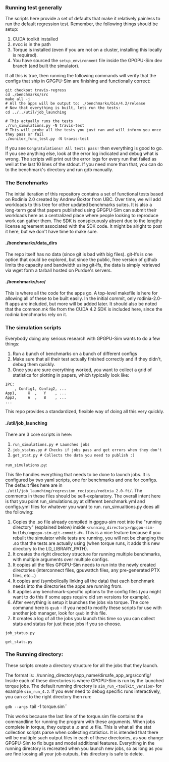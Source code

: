 ### Running test generally

The scripts here provide a set of defaults that make it relatively painless to run the default regression test.
Remember, the following things should be setup:

1. CUDA toolkit installed
2. nvcc is in the path
3. Torque is installed (even if you are not on a cluster, installing this locally is required).
4. You have sourced the `setup_environment` file inside the GPGPU-Sim dev branch (and built the simulator).

If all this is true, then running the following commands will verify that the configs that ship in GPGPU-Sim are finishing and functionally correct:

```
git checkout travis-regress
cd ./benchmarks/src
make all -j
# All the apps will be output to: ./benchmarks/bin/4.2/release
# Now that everything is built, lets run the tests:
cd ../../util/job_launching

# This actually runs the tests
./run_simulations.py -N travis-test
# This will probe all the tests you just ran and will inform you once they pass or fail
./monitor_func_test.py -N travis-test
```

If you see `Congratulations! All tests pass!` then everything is good to go.
If you see anything else, look at the error log indicated and debug what is wrong. The scripts will print out the error logs for every run that failed as well at the last 10 lines of the stdout.
If you need more than that, you can do to the benchmark's directory and run gdb manually.

### The Benchmarks

The initial iteration of this repository contains a set of functional tests based on Rodinia 2.0 created by Andrew Boktor from UBC.
Over time, we will add workloads to this tree for other updated benchmarks suites.
It is also a long-term goal that papers published using GPGPU-Sim can submit their workloads here as a centralized place where people looking to reproduce work can gather them.
The SDK is conspicuously absent due to the lengthy license agreement associated with the SDK code. It might be alright to post it here, but we don't have time to make sure.

#### ./benchmarks/data_dirs

The repo itself has no data (since git is bad with big files). git-lfs is one option that could be explored, but since the public, free version of github limits the
capacity and bandwidth using git-lfs, the data is simply retrieved via wget form a tarball hosted on Purdue's servers.

#### ./benchmarks/src/

This is where all the code for the apps go.
A top-level makefile  is here for allowing all of these to be built easily. In the initial commit, only rodinia-2.0-ft apps are included, but more will be added later.
It should also be noted that the common.mk file from the CUDA 4.2 SDK is included here, since the rodinia benchmarks rely on it.

### The simulation scripts

Everybody doing any serious research with GPGPU-Sim wants to do a few things:

1. Run a bunch of benchmarks on a bunch of different configs
2. Make sure that all their test actually finished correctly and if they didn't, debug them quickly.
3. Once you are sure everything worked, you want to collect a grid of statistics for plotting in papers, which typically look like:
```
IPC:
    , Config1, Config2, ...
App1,     X  ,   Y    , ...
App2,     A  ,   B    , ...
...
```

This repo provides a standardized, flexible way of doing all this very quickly.

#### ./util/job_launching

There are 3 core scripts in here:

1. `run_simulations.py # Launches jobs`
2. `job_status.py # Checks if jobs pass and get errors when they don't`
3. `get_stat.py # Collects the data you need to publish :)`

`run_simulations.py`:

This file handles everything that needs to be done to launch jobs.
It is configured by two yaml scripts, one for benchmarks and one for configs.
The default files here are in `./util/job_launching/regression_recipies/rodinia_2.0-ft/`.
The comments in these files should be self-explanatory. The overall intent here is that you point run_simulations.py at different benchmark.yml and configs.yml files for whatever you want to run.
run_simualtions.py does all the following:

1. Copies the .so file already compiled in gpgpu-sim root into the "running directory" (explained below) inside `<running_directory>/gpgpu-sim-builds/<gpgpu-sim-git-commit-#>`. This is a nice feature because if you rebuilt the simulator while tests are running, you will not be changing the .so that the tests are actually using (when torque runs, it adds this new directory to the LD_LIBRARY_PATH).
2. It creates the right directory structure for running multiple benchmarks, with multiple arguments over multiple configs.
3. It copies all the files GPGPU-Sim needs to run into the newly created directories (interconnect files, gpuwattch files, any pre-generated PTX files, etc...)
4. It copies and (symbolically linking all the data) that each benchmark needs into the directories the apps are running from.
5. It applies any benchmark-specific options to the config files (you might want to do this if some apps require old sm versions for example).
6. After everything is setup it launches the jobs via torque. The core command here is `qsub` - if you need to modify these scripts for use with another job manager, look for `qsub` in this file.
7. It creates a log of all the jobs you launch this time so you can collect stats and status for just these jobs if you so choose.

`job_status.py`


`get_stats.py`


### The Running directory:

These scripts create a directory structure for all the jobs that they launch.

The format is:
./running_directory/app_name/dirsafe_app_args/config/
Inside each of these directories is where GPGPU-Sim is run by the launched torque jobs.
The default running directory is `sim_run_<toolkit_version>` for example `sim_run_4.2`.
If you ever need to debug specific runs interactively, you can `cd` to the right directory then run:

`gdb --args `tail -1 torque.sim``

This works because the last line of the torque.sim file contains the commandline for running the program with these arguments.
When jobs complete in torque, they output a .o<jobId> and .e<jobId> file. This is what all the stat collection scripts parse when collecting statistics.
It is intended that there will be multiple such output files in each of these directories, as you change GPGPU-Sim to fix bugs and model additional features.
Everything in the running directory is recreated when you launch new jobs, so as long as you are fine loosing all your job outputs, this directory is safe to delete.
